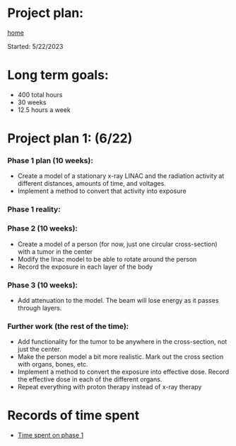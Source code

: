 # Project plan:

[home](README.md)

Started: 5/22/2023
# Long term goals:

- 400 total hours
- 30 weeks
- 12.5 hours a week

# Project plan 1: (6/22)
### Phase 1 plan (10 weeks):
- Create a model of a stationary x-ray LINAC and the radiation activity at different distances, amounts of time, and voltages.
- Implement a method to convert that activity into exposure

### Phase 1 reality:

### Phase 2 (10 weeks): 
- Create a model of a person (for now, just one circular cross-section) with a tumor in the center
- Modify the linac model to be able to rotate around the person 
- Record the exposure in each layer of the body
### Phase 3 (10 weeks):
- Add attenuation to the model. The beam will lose energy as it passes through layers.

### Further work (the rest of the time): 
- Add functionality for the tumor to be anywhere in the cross-section, not just the center.
- Make the person model a bit more realistic. Mark out the cross section with organs, bones, etc.
- Implement a method to convert the exposure into effective dose. Record the effective dose in each of the different organs.
- Repeat everything with proton therapy instead of x-ray therapy

# Records of time spent

- [Time spent on phase 1](timeSpentPhase1.md)
